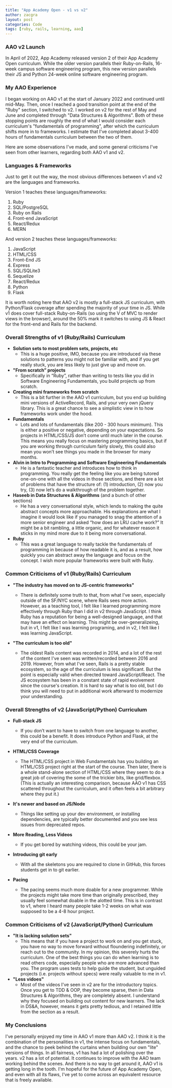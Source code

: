 ```yaml
---
title: "App Academy Open - v1 vs v2"
author: zacgra
layout: post
categories: Code
tags: [ruby, rails, learning, aao]
---
```


### AAO v2 Launch

In April of 2022, App Academy released version 2 of their App Academy Open curriculum. While the older version parallels their Ruby-on-Rails, 16-week campus software engineering program, this new version parallels their JS and Python 24-week online software engineering program.

### My AAO Experience

I began working on AAO v1 at the start of January 2022 and continued until mid-May. Then, once I reached a good transition point at the end of the "Ruby" section, I switched to v2. I worked on v2 for the rest of May and June and completed through "Data Structures & Algorithms". Both of these stopping points are roughly the end of what I would consider each curriculum's "fundamentals of programming", after which the curriculum shifts more in to frameworks. I estimate that I've completed about 3-400 hours of fundamentals curriculum between the two of them.

Here are some observations I've made, and some general criticisms I've seen from other learners, regarding both AAO v1 and v2.

### Languages & Frameworks

Just to get it out the way, the most obvious differences between v1 and v2 are the languages and frameworks.

Version 1 teaches these languages/frameworks:

1. Ruby
2. SQL/PostgreSQL
3. Ruby on Rails
4. Front-end JavaScript
5. React/Redux
6. MERN

And version 2 teaches these languages/frameworks:

1. JavaScript
2. HTML/CSS
3. Front-End JS
4. Express
5. SQL/SQLite3
6. Sequelize
7. React/Redux
8. Python
9. Flask

It is worth noting here that AAO v2 is mostly a full-stack JS curriculum, with Python/Flask coverage after spending the majority of your time in JS. While v1 does cover full-stack Ruby-on-Rails (so using the V of MVC to render views in the browser), around the 50% mark it switches to using JS & React for the front-end and Rails for the backend.

### Overall Strengths of v1 (Ruby/Rails) Curriculum

- **Solution sets to most problem sets, projects, etc**
  - This is a huge positive, IMO, because you are introduced via these solutions to patterns you might not be familiar with, and if you get really stuck, you are less likely to just give up and move on.
- **"From scratch” projects**
  - Specifically in “Ruby”, rather than writing to tests like you did in Software Engineering Fundamentals, you build projects up from scratch.
- **Creating mini frameworks from scratch**
  - This is a bit further in the AAO v1 curriculum, but you end up building mini versions of ActiveRecord, Rails, and your very own jQuery library. This is a great chance to see a simplistic view in to how frameworks work under the hood.
- **Fundamentals**
  - Lots and lots of fundamentals (like 200 - 300 hours minimum). This is either a positive or negative, depending on your expectations. So projects in HTML/CSS/JS don’t come until much later in the course. This means you really focus on mastering programming basics, but if you are working through curriculum fairly slowly, this could also mean you won’t see things you made in the browser for many months.
- **Alvin in Intro to Programming and Software Engineering Fundamentals**
  - He is a fantastic teacher and introduces how to think in programming. You really get the feeling like you are being tutored one-on-one with all the videos in those sections, and there are a lot of problems that have the structure of: (1) introduction, (2) now you try, (3) now let’s do a walkthrough of the problem together.
- **Haseeb in Data Structures & Algorithms** (and a bunch of other sections)
  - He has a very conversational style, which lends to making the quite abstract concepts more approachable. His explanations are what I imagine it would look like if you managed to snag the attention of a more senior engineer and asked “how does an LRU cache work?” It might be a bit rambling, a little organic, and for whatever reason it sticks in my mind more due to it being more conversational.
- **Ruby**
  - This was a great language to really tackle the fundamentals of programming in because of how readable it is, and as a result, how quickly you can abstract away the language and focus on the concept. I wish more popular frameworks were built with Ruby.

### Common Criticisms of v1 (Ruby/Rails) Curriculum

- **"The industry has moved on to JS-centric frameworks"**

  - There is definitely some truth to that, from what I've seen, especially outside of the SF/NYC scene, where Rails sees more action. However, as a teaching tool, I felt like I learned programming more effectively through Ruby than I did in v2 through JavaScript. I think Ruby has a reputation for being a well-designed language, and that may have an effect on learning. This might be over-generalizeing, but in v1, I felt like I was learning programing, and in v2, I felt like I was learning JavaScript.

- **"The curriculum is too old"**
  - The oldest Rails content was recorded in 2014, and a lot of the rest of the content I've seen was written/recorded between 2016 and 2019. However, from what I've seen, Rails is a pretty stable ecosystem, so the age of the curriculum is less significant. But the point is especially valid when directed toward JavaScript/React. The JS ecosystem has been in a constant state of rapid evolvement since the course's creation. It is hard to say what is too old, but I do think you will need to put in additional work afterward to modernize your understanding.

### Overall Strengths of v2 (JavaScript/Python) Curriculum

- **Full-stack JS**

  - If you don’t want to have to switch from one language to another, this could be a benefit. It does introduce Python and Flask, at the very end of the curriculum.

- **HTML/CSS Coverage**
  - The HTML/CSS project in Web Fundamentals has you building an HTML/CSS project right at the start of the course. Then later, there is a whole stand-alone section of HTML/CSS where they seem to do a great job of covering the some of the trickier bits, like grid/flexbox. (This is actually an interesting comparison, because AAO v1 has CSS scattered throughout the curriculum, and it often feels a bit arbitrary where they put it.)
- **It's newer and based on JS/Node**
  - Things like setting up your dev environment, or installing dependencies, are typically better documented and you see less issues from deprecated repos.
- **More Reading, Less Videos**
  - If you get bored by watching videos, this could be your jam.
- **Introducing git early**
  - With all the skeletons you are required to clone in GitHub, this forces students get in to git earlier.
- **Pacing**
  - The pacing seems much more doable for a new programmer. While the projects might take more time than originally prescribed, they usually feel somewhat doable in the alotted time. This is in contrast to v1, where I heard many people take 1-2 weeks on what was supposed to be a 4-8 hour project.

### Common Criticisms of v2 (JavaScript/Python) Curriculum

- **"It is lacking solution sets"**
  - This means that if you have a project to work on and you get stuck, you have no way to move forward without floundering indefinitely, or reach out to the community. In my opinion, this severely hurts the curriculum. One of the best things you can do when learning is to read others code, especially people who are more advanced than you. The program uses tests to help guide the student, but unguided projects (i.e. projects without specs) were really valuable to me in v1.
- **"Less vidoes"**
  - Most of the videos I've seen in v2 are for the introductory topics. Once you get to TDD & OOP, they become sparse, then in Data Structures & Algorithms, they are completely absent. I understand why they focused on building out content for new learners. The lack in DS&A, however, means it gets pretty tedious, and I retained little from the section as a result.

### My Conclusions

I've personally enjoyed my time in AAO v1 more than AAO v2. I think it is the combination of the personalities in v1, the intense focus on fundamentals, and the chance to peek behind the curtains when building our own "lite" versions of things. In all fairness, v1 has had a lot of polishing over the years. v2 has a lot of potential. It continues to improve with the AAO team working behind the scenes. And there is no way to get around it, AAO v1 is getting long in the tooth. I'm hopeful for the future of App Academy Open, and even with all its flaws, I've yet to come across an equivalent resource that is freely available.
